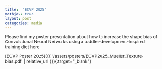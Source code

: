 ```yaml
---
title:  "ECVP 2025"
mathjax: true
layout: post
categories: media
---
```


Please find my poster presentation about how to increase the shape bias of Convolutional Neural Networks using a toddler-development-inspired training diet here.

[ECVP Poster 2025]({{ '/assets/posters/ECVP2025_Mueller_Texture-bias.pdf' | relative_url }}){:target="_blank"}
